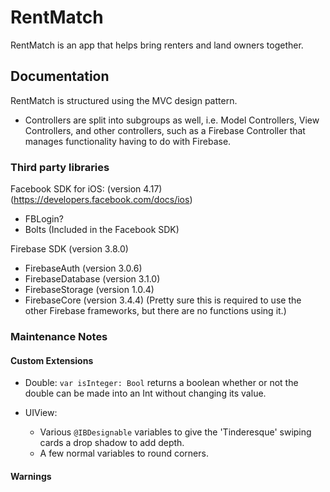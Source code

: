 # RentMatch

RentMatch is an app that helps bring renters and land owners together.

## Documentation

RentMatch is structured using the MVC design pattern.

  - Controllers are split into subgroups as well, i.e. Model Controllers, View Controllers, and other controllers, such as a Firebase Controller that manages functionality having to do with Firebase.

### Third party libraries

Facebook SDK for iOS: (version 4.17) (https://developers.facebook.com/docs/ios)
  - FBLogin?
  - Bolts (Included in the Facebook SDK)

Firebase SDK (version 3.8.0)
  - FirebaseAuth (version 3.0.6)
  - FirebaseDatabase (version 3.1.0)
  - FirebaseStorage (version 1.0.4)
  - FirebaseCore (version 3.4.4) (Pretty sure this is required to use the other Firebase frameworks, but there are no functions using it.)

### Maintenance Notes

#### Custom Extensions

  - Double: `var isInteger: Bool` returns a boolean whether or not the double can be made into an Int without changing its value.

  - UIView:
      - Various `@IBDesignable` variables to give the 'Tinderesque' swiping cards a drop shadow to add depth.
      - A few normal variables to round corners.

#### Warnings
